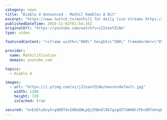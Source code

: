 ```yaml
---
category: news
title: "Diablo 4 Announced - Mathil Rambles A Bit"
excerpt: "https://www.twitch.tv/mathil1 for daily live streams https://twitter.com/MathilExists https://www.instagram.com/mathilexists/ ..."
publishedDateTime: 2019-11-02T01:54:35Z
originalUrl: "https://youtube.com/watch?v=jZ2zooYZLNo"
type: video

featuredContent: "<iframe width=\"800\" height=\"500\" frameborder=\"0\" src=\"https://www.youtube.com/embed/jZ2zooYZLNo\" allow=\"accelerometer; autoplay; encrypted-media; gyroscope; picture-in-picture\" allowfullscreen></iframe>"

provider:
  name: Mathilification
  domain: youtube.com

topics:
  - Diablo 4

images:
  - url: "https://i.ytimg.com/vi/jZ2zooYZLNo/maxresdefault.jpg"
    width: 1280
    height: 720
    isCached: true

secured: "n+ExEtuOvy5+g98DT4v59DaGWLpQjZhBoOl847gzgdZ7oWkNtcPbcOR7ehxgUNxO/HipdXaXy4L8Vr8gShVIUFSW1xRCa80QG8wzG66xIw8DnycRMEQEaJzTr68isnTvHqfhS4/IjZPJ2DG3P3KzPRV0W/+6Pnzhg2y7WNkkmSNFbv5ZylH4uKkINpV3BAxEVmX0mhzKzFdtx0KYsWd4ghwHcGX99c9HKWgDNnNwX2K0tv+AwcXI0GsOyhHQly7yZhxcMyU+Asvj7Y6+zwaeJVq0CLr55he1bWusd+wCSu+yioO3CmCLze7B3Ygrm0X4KMx8qhJxTgm0qRIBj5l5Inb/CPx8unMt+u+7V+sj51io2lfNdUYzbHbZI35wx7g4Eq1lhqbLuQnfLEmNL6pFO/lje/DOA75oy7+CIJUtRaLwSS1bJ/Zh1SU7Pb3e57cr;lbLiSLQAdZ5bjEgX39EiUA=="
---
```



